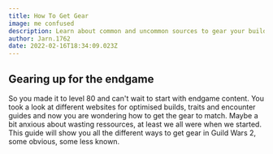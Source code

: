```yaml
---
title: How To Get Gear
image: me confused
description: Learn about common and uncommon sources to gear your builds.
author: Jarn.1762
date: 2022-02-16T18:34:09.023Z
---
```


## Gearing up for the endgame

So you made it to level 80 and can't wait to start with endgame content. You took a look at different websites for optimised builds, traits and encounter guides and now you are wondering how to get the gear to match. Maybe a bit anxious about wasting ressources, at least we all were when we started. This guide will show you all the different ways to get gear in Guild Wars 2, some obvious, some less known.
